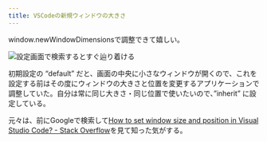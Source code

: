 ```yaml
---
title: VSCodeの新規ウィンドウの大きさ
---
```

window.newWindowDimensionsで調整できて嬉しい。

![](https://lh3.googleusercontent.com/docs/ADP-6oEHuLqJ5kN8vLkpbomIqLiraxbTN9aNfO4mv9xeKdkzYuy74MYFbmTjpXSsy0KAXiyvwOmPHIzun1Nsou98Oj48GqjJL-ab97LpX84Dz8cST4v14WR9hrXIHh3PMYFZ37ipVnoXyP2D2ExmzZwglImNoqrc-CRpnS7a4x57XJqVGVeLgpKcuY2zFMbYCsKmUv5ZJZf_GQABT1Z-aHk4YFU1Wr0ADhDB5UZYak-7ig2Srh1OBA1Eh1qVIxgUhgldDbyBQiMISRTTEsdp_68ynaQ5dsuUPOSmZ9AqNnLrA2OTgnQdERmra-i-aS67w9p5j2XZQ_NIKidGQf9MVASdT_6XZEOlAXmBmG9QiN2CxVjm6Iee_H_9q58gq_y9NAAC4Ykg-GJi5aMSA4Vr6X4036DsVdjEUXrAA7RpvQe0l6VjlA42P-_aP5f5v1nHQAltAV3drPCA4xybhOpBdzCjuibUNuB8PAQvl6bDrldANYjM7HD6mc5h918InXMEvhQUT_Tomv47a7kvsnttDmmfcaLA-NPwU5rvesLCRTWI_mOvkEOAX2q5NEuoH7SHORLwsL3a8bpninjVQPG1VsfbCdhmHnRAL37-1wcHjtlt-IdaAFcSEOZ6YwGSkA4w_2oyST9DVSgGFwnB6XggiSXSHHzE6S_e5tOL_LYVkxdf3tmDMOylAIlhceZRbuytfe4v2ECtyfu1Tw0fbNOHg8k0m59A_XhqTCzzDHI7siF2pSHpMOsO8OIHhLR_R5tkdLVv3QvyTilevvhDS1xX8zfA0d93uyS_DL51ny3CvuMOtBRXotjLZc_RDg1T2BTc1IY4GGAVZmvV2HjJf6G5c99j4IRdu7CBmPBUjfkYyRyg11PBX9-RIt_xPVWWUrxCMb8I5lzF-2T36wj6oDPjiPy9uxFcHn8wXxlew_sjIjZ6Nx12xH4T68FLIbNsekoa0yG5vuQzf8YZwBIvRmsUMg5G2ZW8kuH4NxQYdd-LupL2WXe90v8UX6EqoRw-YJIYpMBUg5VXVmYci1XXkpPQQUfzYHkobtp_aK6I5sytrvaOVVX5_SeZEZXRYjJMFWKxHlgfxNrLvP9JF0TlRoeguYjl-XawmX2UzPCLO5UxG1ZZgbSRH-aIGGfajH3aTj1QpEzfQzH7LFf_8Bvyo1T7dXlVpshBXq778aZHgEUCvMLUsKB0iaS6CtHVbZE1IDh9wi-ovjf_TEB45jwObJRlpDk19g50BlgXurXPtV4xW6rLq0dUpn8ZOg "設定画面で検索するとすぐ辿り着ける")

初期設定の “default” だと、画面の中央に小さなウィンドウが開くので、これを設定する前はその度にウィンドウの大きさと位置を変更するアプリケーションで調整していた。自分は常に同じ大きさ・同じ位置で使いたいので、”inherit” に設定している。

元々は、前にGoogleで検索して[How to set window size and position in Visual Studio Code? - Stack Overflow](https://stackoverflow.com/questions/44412233/how-to-set-window-size-and-position-in-visual-studio-code)を見て知った気がする。
